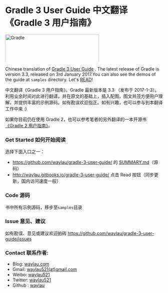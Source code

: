 # Gradle 3 User Guide 中文翻译《Gradle 3 用户指南》



<img height="100" width="300" src="http://gradle.wpengine.netdna-cdn.com/wp-content/uploads/2015/10/gradle-logo-horizontal2.svg" alt="Gradle" style="max-height: 88px;">

Chinese translation of [Gradle 3 User Guide](http://www.gradle.org/docs/current/userguide/userguide.html) . The latest release of Gradle is version 3.3, released on 3rd January 2017.You can also see the demos of the guide at `samples` directory.
Let's [READ](SUMMARY.md)!

中文翻译《Gradle 3 用户指南》。Gradle 最新版本是 3.3 （发布于 2017-1-3）。利用业余时间对此进行翻译，并在原文的基础上，插入配图，图文并茂方便用户理解，并提供丰富的示例源码。如有勘误欢迎指正。如有兴趣，也可以参与到本翻译工作中来 :)

如果你目前仍在使用 Gradle 2，也可以参考笔者的另外翻译的一本开源书[《Gradle 2 用户指南》](https://github.com/waylau/Gradle-2-User-Guide)。
### Get Started 如何开始阅读

选择下面入口之一：

* <https://github.com/waylau/gradle-3-user-guide/> 的 [SUMMARY.md](SUMMARY.md)（源码）
* <http://waylau.gitbooks.io/gradle-3-user-guide/> 点击 Read 按钮（同步更新，国内访问速度一般）

### Code 源码

书中所有示例源码，移步至`samples`目录 

### Issue 意见、建议

如有勘误、意见或建议欢迎拍砖 <https://github.com/waylau/gradle-3-user-guide/issues>

### Contact 联系作者:

* Blog: [waylau.com](http://waylau.com)
* Gmail: [waylau521(at)gmail.com](mailto:waylau521@gmail.com)
* Weibo: [waylau521](http://weibo.com/waylau521)
* Twitter: [waylau521](https://twitter.com/waylau521)
* Github : [waylau](https://github.com/waylau)